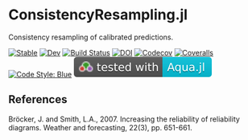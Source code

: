 # ConsistencyResampling.jl

Consistency resampling of calibrated predictions.

[![Stable](https://img.shields.io/badge/docs-stable-blue.svg)](https://devmotion.github.io/ConsistencyResampling.jl/stable)
[![Dev](https://img.shields.io/badge/docs-dev-blue.svg)](https://devmotion.github.io/ConsistencyResampling.jl/dev)
[![Build Status](https://github.com/devmotion/ConsistencyResampling.jl/workflows/CI/badge.svg?branch=main)](https://github.com/devmotion/ConsistencyResampling.jl/actions/workflows/CI.yml?query=branch%3Amain)
[![DOI](https://zenodo.org/badge/186521141.svg)](https://zenodo.org/badge/latestdoi/186521141)
[![Codecov](https://codecov.io/gh/devmotion/ConsistencyResampling.jl/branch/main/graph/badge.svg)](https://codecov.io/gh/devmotion/ConsistencyResampling.jl)
[![Coveralls](https://coveralls.io/repos/github/devmotion/ConsistencyResampling.jl/badge.svg?branch=main)](https://coveralls.io/github/devmotion/ConsistencyResampling.jl?branch=main)
[![Code Style: Blue](https://img.shields.io/badge/code%20style-blue-4495d1.svg)](https://github.com/invenia/BlueStyle)
[![Aqua QA](https://raw.githubusercontent.com/JuliaTesting/Aqua.jl/master/badge.svg)](https://github.com/JuliaTesting/Aqua.jl)

## References

Bröcker, J. and Smith, L.A., 2007. Increasing the reliability of reliability diagrams. Weather and forecasting, 22(3), pp. 651-661.
